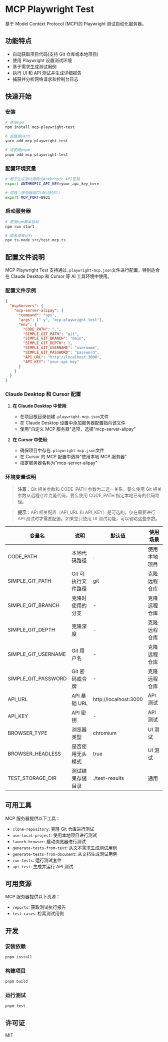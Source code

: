 # MCP Playwright Test

基于 Model Context Protocol (MCP)的 Playwright 测试自动化服务器。

## 功能特点

- 自动获取项目代码(支持 Git 仓库或本地项目)
- 使用 Playwright 设置测试环境
- 基于需求生成测试用例
- 执行 UI 和 API 测试并生成详细报告
- 捕获并分析网络请求和控制台日志

## 快速开始

### 安装

```bash
# 使用npm
npm install mcp-playwright-test

# 或使用yarn
yarn add mcp-playwright-test

# 或使用pnpm
pnpm add mcp-playwright-test
```

### 配置环境变量

```bash
# 用于生成测试用例的Anthropic API密钥
export ANTHROPIC_API_KEY=your_api_key_here

# 可选：服务器端口(默认8931)
export MCP_PORT=8931
```

### 启动服务器

```bash
# 使用npm脚本启动
npm run start

# 或者直接运行
npx ts-node src/test-mcp.ts
```

## 配置文件说明

MCP Playwright Test 支持通过`.playwright-mcp.json`文件进行配置，特别适合在 Claude Desktop 和 Cursor 等 AI 工具环境中使用。

### 配置文件示例

```json
{
  "mcpServers": {
    "mcp-server-alipay": {
      "command": "npx",
      "args": ["-y", "mcp-playwright-test"],
      "env": {
        "CODE_PATH": ".",
        "SIMPLE_GIT_PATH": "git",
        "SIMPLE_GIT_BRANCH": "main",
        "SIMPLE_GIT_DEPTH": 1,
        "SIMPLE_GIT_USERNAME": "username",
        "SIMPLE_GIT_PASSWORD": "password",
        "API_URL": "http://localhost:3000",
        "API_KEY": "your-api-key"
      }
    }
  }
}
```

### Claude Desktop 和 Cursor 配置

1. **在 Claude Desktop 中使用**:

   - 在项目根目录创建`.playwright-mcp.json`文件
   - 在 Claude Desktop 设置中添加服务器配置指向该文件
   - 使用"自定义 MCP 服务器"选项，选择"mcp-server-alipay"

2. **在 Cursor 中使用**:
   - 确保项目中存在`.playwright-mcp.json`文件
   - 在 Cursor 的 MCP 配置中选择"使用本地 MCP 服务器"
   - 指定服务器名称为"mcp-server-alipay"

### 环境变量说明

> **注意**：Git 相关参数和 CODE_PATH 参数为二选一关系，要么使用 Git 相关参数从远程仓库克隆代码，要么使用 CODE_PATH 指定本地已有的代码路径。

> **提示**：API 相关配置（API_URL 和 API_KEY）是可选的，仅在需要进行 API 测试时才需要配置。如果您只使用 UI 测试功能，可以省略这些参数。

| 变量名              | 说明               | 默认值                | 使用场景     |
| ------------------- | ------------------ | --------------------- | ------------ |
| CODE_PATH           | 本地代码路径       | .                     | 使用本地项目 |
| SIMPLE_GIT_PATH     | Git 可执行文件路径 | git                   | 克隆远程仓库 |
| SIMPLE_GIT_BRANCH   | 克隆时使用的分支   | -                     | 克隆远程仓库 |
| SIMPLE_GIT_DEPTH    | 克隆深度           | -                     | 克隆远程仓库 |
| SIMPLE_GIT_USERNAME | Git 用户名         | -                     | 克隆远程仓库 |
| SIMPLE_GIT_PASSWORD | Git 密码或令牌     | -                     | 克隆远程仓库 |
| API_URL             | API 基础 URL       | http://localhost:3000 | API 测试     |
| API_KEY             | API 密钥           | -                     | API 测试     |
| BROWSER_TYPE        | 浏览器类型         | chromium              | UI 测试      |
| BROWSER_HEADLESS    | 是否使用无头模式   | true                  | UI 测试      |
| TEST_STORAGE_DIR    | 测试结果存储目录   | ./test-results        | 通用         |

## 可用工具

MCP 服务器提供以下工具：

- `clone-repository`: 克隆 Git 仓库进行测试
- `use-local-project`: 使用本地项目进行测试
- `launch-browser`: 启动浏览器进行测试
- `generate-tests-from-text`: 从文本需求生成测试用例
- `generate-tests-from-document`: 从文档生成测试用例
- `run-tests`: 运行测试套件
- `api-test`: 生成并运行 API 测试

## 可用资源

MCP 服务器提供以下资源：

- `reports`: 获取测试执行报告
- `test-cases`: 检索测试用例

## 开发

### 安装依赖

```bash
pnpm install
```

### 构建项目

```bash
pnpm build
```

### 运行测试

```bash
pnpm test
```

## 许可证

MIT
